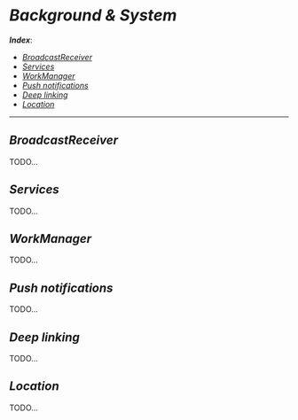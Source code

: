 <h1><i>Background & System</i></h1>

***Index***:
<!-- TOC -->
  * [*BroadcastReceiver*](#broadcastreceiver)
  * [*Services*](#services)
  * [*WorkManager*](#workmanager)
  * [*Push notifications*](#push-notifications)
  * [*Deep linking*](#deep-linking)
  * [*Location*](#location)
<!-- TOC -->

---

## *BroadcastReceiver*
TODO...

## *Services*
TODO...

## *WorkManager*
TODO...

## *Push notifications*
TODO...

## *Deep linking*
TODO...

## *Location*
TODO...
